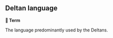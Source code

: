 ## Deltan language

**📑 Term**

The language predominantly used by the Deltans.

<!---
keywords: dc
aliases:
-->